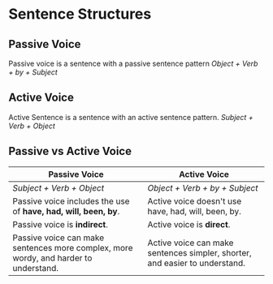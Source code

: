 # Sentence Structures

## Passive Voice
Passive voice is a sentence with a passive sentence pattern
*Object + Verb + by + Subject*
## Active Voice
Active Sentence is a sentence with an active sentence pattern.
*Subject + Verb + Object*
## Passive vs Active Voice 

| **Passive Voice**                                                                    | **Active Voice**                                                            |
| ------------------------------------------------------------------------------------ | --------------------------------------------------------------------------- |
| *Subject + Verb + Object*                                                            | *Object + Verb + by + Subject*                                              |
| Passive voice includes the use of **have, had, will, been, by**.                     | Active voice doesn't use have, had, will, been, by.                         |
| Passive voice is **indirect**.                                                       | Active voice is **direct**.                                                 |
| Passive voice can make sentences more complex, more wordy, and harder to understand. | Active voice can make sentences simpler, shorter, and easier to understand. |

